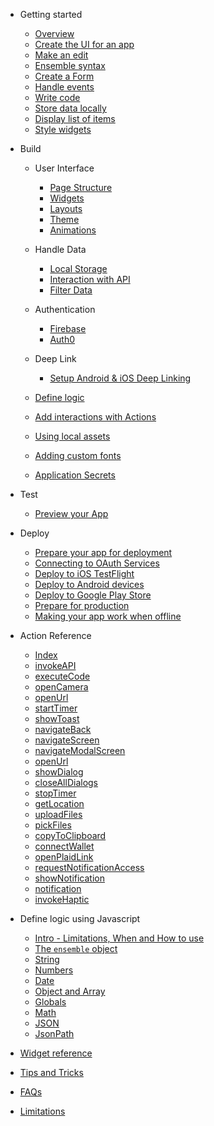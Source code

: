 - Getting started

  - [Overview](getting-started/home)
  - [Create the UI for an app](./getting-started/1-create-app)
  - [Make an edit](./getting-started/2-edit)
  - [Ensemble syntax](./getting-started/3-ensemble-syntax)
  - [Create a Form](./getting-started/4-form)
  - [Handle events](./getting-started/5-actions)
  - [Write code](./getting-started/6-code)
  - [Store data locally](./getting-started/7-storage)
  - [Display list of items](./getting-started/8-item-template)
  - [Style widgets](./getting-started/9-styling)

- Build

  - User Interface

    - [Page Structure](build/user-interface/1-page-structure)
    - [Widgets](build/user-interface/2-widgets)
    - [Layouts](build/user-interface/3-layouts)
    - [Theme](build/user-interface/4-theme)
    - [Animations](build/user-interface/3-animations)

  - Handle Data

    - [Local Storage](build/handle-data/local-storage/1-local-storage)
    - [Interaction with API](build/handle-data/item-template/1-interaction-with-api)
    - [Filter Data](build/handle-data/item-template/2-filter-data)

  - Authentication

    - [Firebase](build/authentication/firebase)
    - [Auth0](build/authentication/auth0)

  - Deep Link
    - [Setup Android & iOS Deep Linking](build/deep-link/deeplink.md)

  - [Define logic](javascript-reference/README)
  - [Add interactions with Actions](build/make-it-interactive/actions-and-events/directory)
  - [Using local assets](build/local-assets)
  - [Adding custom fonts](build/custom-fonts)
  - [Application Secrets](build/secrets)

- Test

  - [Preview your App](test/1-preview-app)

- Deploy

  - [Prepare your app for deployment](deploy/1-prepare-app)
  - [Connecting to OAuth Services](deploy/2-oauth-services)
  - [Deploy to iOS TestFlight](deploy/3-ios-appstore)
  - [Deploy to Android devices](deploy/4-android-device)
  - [Deploy to Google Play Store](deploy/5-android-play-store)
  - [Prepare for production](deploy/6-prepare-for-production)
  - [Making your app work when offline](deploy/7-offline-mode)

- Action Reference

  - [Index](/actions/directory)
  - [invokeAPI](/actions/1-invokeAPI)
  - [executeCode](/actions/2-executeCode)
  - [openCamera](/actions/3-openCamera)
  - [openUrl](/actions/4-openUrl)
  - [startTimer](/actions/5-startTimer)
  - [showToast](/actions/6-showToast)
  - [navigateBack](/actions/7-navigateBack)
  - [navigateScreen](/actions/8-navigateScreen)
  - [navigateModalScreen](/actions/9-navigateModalScreen)
  - [openUrl](/actions/10-openUrl)
  - [showDialog](/actions/11-showDialog)
  - [closeAllDialogs](/actions/12-closeAllDialogs)
  - [stopTimer](/actions/13-stopTimer)
  - [getLocation](/actions/14-getLocation)
  - [uploadFiles](/actions/15-uploadFiles)
  - [pickFiles](/actions/16-pickFiles)
  - [copyToClipboard](/actions/17-copyToClipboard)
  - [connectWallet](/actions/18-connectWallet)
  - [openPlaidLink](/actions/21-openPlaidLink)
  - [requestNotificationAccess](/actions/19-requestNotificationAccess)
  - [showNotification](/actions/20-showNotification)
  - [notification](/actions/21-notification)
  - [invokeHaptic](/actions/23-invokeHaptic)

- Define logic using Javascript

  - [Intro - Limitations, When and How to use](javascript-reference/README)
  - [The `ensemble` object](javascript-reference/Ensemble)
  - [String](javascript-reference/String)
  - [Numbers](javascript-reference/Numbers)
  - [Date](javascript-reference/Date)
  - [Object and Array](javascript-reference/MapAndArray)
  - [Globals](javascript-reference/Global)
  - [Math](javascript-reference/Math)
  - [JSON](javascript-reference/JSON)
  - [JsonPath](javascript-reference/JsonPath)

- [Widget reference](widget-reference/directory)
- [Tips and Tricks](tips-and-tricks/directory)

<!-- * [Exercises](./exercises/index)
  * [Prerequisite](./exercises/0-prerequisite)
  * [Update the title](./exercises/1-update-app-title)
  * [Add a header](./exercises/2-add-header)
  * [Add location field](./exercises/3-add-location-field)
  * [Display task locations](./exercises/4-display-task-locations)
  * [Final code](./exercises/final-code) -->

- [FAQs](./faq)

- [Limitations](./limitations)
